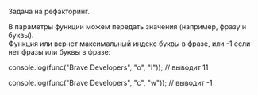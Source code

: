 Задача на рефакторинг. 

В параметры функции можем передать значения (например, фразу и буквы).  
Функция или вернет максимальный индекс буквы в фразе, или -1 если нет фразы или буквы в фразе:  

console.log(func("Brave Developers", "o", "l")); // выводит 11  

console.log(func("Brave Developers", "c", "w")); // выводит -1
